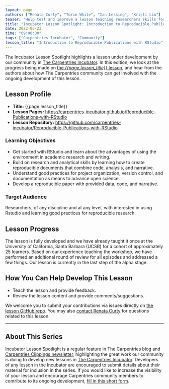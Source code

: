 ```yaml
---
layout: page
authors: ["Renata Curty", "Torin White", "Ian Lessing", "Kristi Liu"]
teaser: "Help test and improve a lesson teaching researchers skills for reproducible research."
title: "Incubator Lesson Spotlight: Introduction to Reproducible Publications with RStudio"
date: 2022-06-23
time: "09:00:00"
tags: ["Carpentries Incubator", "Community"]
lesson_title: "Introduction to Reproducible Publications with RStudio"
---
```


The Incubator Lesson Spotlight highlights a lesson under development by our community in [The Carpentries Incubator][incubator]. In this edition, we look at the progress being made on [the _{{page.lesson_title}}_ lesson][lesson-pages], and hear from the authors about how The Carpentries community can get involved with the ongoing development of this lesson.

## Lesson Profile

* **Title:** {{page.lesson_title}}
* **Lesson Pages:** https://carpentries-incubator.github.io/Reproducible-Publications-with-RStudio
* **Lesson Repository:** https://github.com/carpentries-incubator/Reproducible-Publications-with-RStudio

### Learning Objectives

* Get started with RStudio and learn about the advantages of using the environment in academic research and writing. 
* Build on research and analytical skills by learning how to create reproducible documents that combine code, analysis, and narrative.
* Understand good practices for project organization, version control, and documentation as means to advance open science. 
* Develop a reproducible paper with provided data, code, and narrative.

### Target Audience

Researchers, of any discipline and at any level, with interested in using Rstudio and learning good practices for reproducible research. 

## Lesson Progress

The lesson is fully developed and we have already taught it once at the University of California, Santa Barbara (UCSB) for a cohort of approximately 25 learners. Based on our experience teaching the workshop, we have performed an additional round of review for all episodes and addressed a few things. Our lesson is currently in the last step of the alpha stage.

## How You Can Help Develop This Lesson

* Teach the lesson and provide feedback. 
* Review the lesson content and provide comments/suggestions. 

We welcome you to submit your contributions via issues directly on [the lesson GitHub repo](https://github.com/carpentries-incubator/Reproducible-Publications-with-RStudio). You may also [contact Renata Curty](mailto:rcurty@ucsb.edu) for questions related to this lesson.

------

## About This Series

Incubator Lesson Spotlight is a regular feature in The Carpentries blog and [Carpentries Clippings newsletter][newsletter], highlighting the great work our community is doing to develop new lessons in [The Carpentries Incubator][incubator]. Developers of any lesson in the Incubator are encouraged to submit details about their material for inclusion in the series. If you would like to increase the visibility of your lesson and encourage Carpentries community members to contribute to its ongoing development, [fill in this short form][ils-form]. 

<!-- link references -->
[ils-form]: https://forms.gle/cCuLATAEomfdFejs9
[incubator]: https://github.com/carpentries-incubator/
[lesson-pages]: https://carpentries-incubator.github.io/Reproducible-Publications-with-RStudio
[newsletter]: https://carpentries.org/newsletter/

